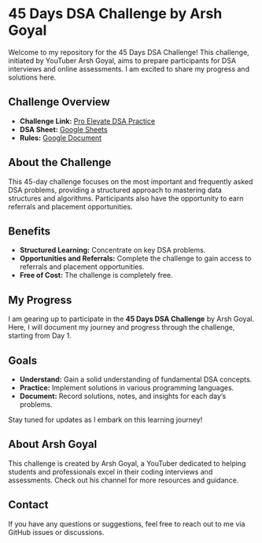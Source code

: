 # 45 Days DSA Challenge by Arsh Goyal

Welcome to my repository for the 45 Days DSA Challenge! This challenge, initiated by YouTuber Arsh Goyal, aims to prepare participants for DSA interviews and online assessments. I am excited to share my progress and solutions here.

## Challenge Overview

- **Challenge Link:** [Pro Elevate DSA Practice](https://www.proelevate.in/dsa-practice/arsh-dsa-sheet)
- **DSA Sheet:** [Google Sheets](https://docs.google.com/spreadsheets/d/1r35qSXY6rSAonFbPEKB_KXUvpCIBbVGMp5001MaNb3c/edit?gid=0#gid=0)
- **Rules:** [Google Document](https://docs.google.com/document/d/1Lzgo8jmu_aEhx2LinHPVBH6h3O94W8dEMfVspsmeVFY/edit)

## About the Challenge

This 45-day challenge focuses on the most important and frequently asked DSA problems, providing a structured approach to mastering data structures and algorithms. Participants also have the opportunity to earn referrals and placement opportunities.

## Benefits

- **Structured Learning:** Concentrate on key DSA problems.
- **Opportunities and Referrals:** Complete the challenge to gain access to referrals and placement opportunities.
- **Free of Cost:** The challenge is completely free.

## My Progress

I am gearing up to participate in the **45 Days DSA Challenge** by Arsh Goyal. Here, I will document my journey and progress through the challenge, starting from Day 1.

## Goals

- **Understand:** Gain a solid understanding of fundamental DSA concepts.
- **Practice:** Implement solutions in various programming languages.
- **Document:** Record solutions, notes, and insights for each day’s problems.

Stay tuned for updates as I embark on this learning journey!

## About Arsh Goyal

This challenge is created by Arsh Goyal, a YouTuber dedicated to helping students and professionals excel in their coding interviews and assessments. Check out his channel for more resources and guidance.

## Contact

If you have any questions or suggestions, feel free to reach out to me via GitHub issues or discussions.

